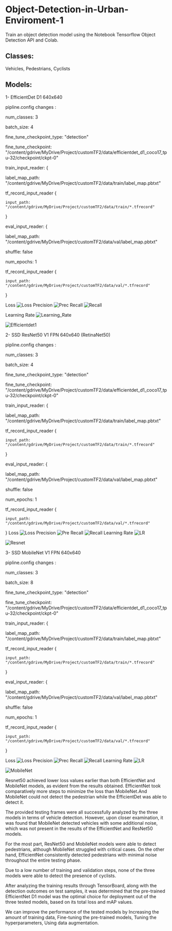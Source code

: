 # Object-Detection-in-Urban-Enviroment-1

Train an object detection model using the Notebook Tensorflow Object Detection API and Colab.

## Classes:
Vehicles, Pedestrians, Cyclists

## Models:

1- EfficientDet D1 640x640 

pipline.config changes :

num_classes: 3

batch_size: 4

fine_tune_checkpoint_type: "detection"

fine_tune_checkpoint: "/content/gdrive/MyDrive/Project/customTF2/data/efficientdet_d1_coco17_tpu-32/checkpoint/ckpt-0"

train_input_reader: {

  label_map_path: "/content/gdrive/MyDrive/Project/customTF2/data/train/label_map.pbtxt"
  
  tf_record_input_reader {
  
    input_path: "/content/gdrive/MyDrive/Project/customTF2/data/train/*.tfrecord"
    
  }
  
eval_input_reader: {

  label_map_path: "/content/gdrive/MyDrive/Project/customTF2/data/val/label_map.pbtxt"
  
  shuffle: false
  
  num_epochs: 1
  
  tf_record_input_reader {
  
    input_path: "/content/gdrive/MyDrive/Project/customTF2/data/val/*.tfrecord"
    
  }
  
Loss
![Loss](https://github.com/AhmedMahmoudAhmedMahmoud/Object-Detection-In-Urban-Enviroment/assets/130584964/be05f666-5d8b-4549-9b4f-387f38f40837)
Precision
![Prec](https://github.com/AhmedMahmoudAhmedMahmoud/Object-Detection-In-Urban-Enviroment/assets/130584964/c07e586c-f3f7-4b57-b616-b57123ede1ba)
Recall
![Recall](https://github.com/AhmedMahmoudAhmedMahmoud/Object-Detection-In-Urban-Enviroment/assets/130584964/518864d5-b683-4ffe-9056-b3e80710af2b)

Learning Rate
![Learning_Rate](https://github.com/AhmedMahmoudAhmedMahmoud/Object-Detection-In-Urban-Enviroment/assets/130584964/47cae0a3-e47c-41a8-86f3-5e96e8b13c83)

![Efficientdet1](https://github.com/AhmedMahmoudAhmedMahmoud/Object-Detection-In-Urban-Enviroment/assets/130584964/8a6d07c9-b3d1-4bd5-932e-52c1c3125b63)




2- SSD ResNet50 V1 FPN 640x640 (RetinaNet50)

pipline.config changes :

num_classes: 3

batch_size: 4

fine_tune_checkpoint_type: "detection"

fine_tune_checkpoint: "/content/gdrive/MyDrive/Project/customTF2/data/efficientdet_d1_coco17_tpu-32/checkpoint/ckpt-0"

train_input_reader: {

  label_map_path: "/content/gdrive/MyDrive/Project/customTF2/data/train/label_map.pbtxt"
  
  tf_record_input_reader {
  
    input_path: "/content/gdrive/MyDrive/Project/customTF2/data/train/*.tfrecord"
    
  }
  
eval_input_reader: {

  label_map_path: "/content/gdrive/MyDrive/Project/customTF2/data/val/label_map.pbtxt"
  
  shuffle: false
  
  num_epochs: 1
  
  tf_record_input_reader {
  
    input_path: "/content/gdrive/MyDrive/Project/customTF2/data/val/*.tfrecord"
    
  }
 Loss 
![Loss](https://github.com/AhmedMahmoudAhmedMahmoud/Object-Detection-In-Urban-Enviroment/assets/130584964/82a61ea5-4dd0-49ca-8d80-39a44fa25ef5)
Precision
![Pre](https://github.com/AhmedMahmoudAhmedMahmoud/Object-Detection-In-Urban-Enviroment/assets/130584964/1e44d474-ce77-4961-87de-52661eff2636)
Recall
![Recall](https://github.com/AhmedMahmoudAhmedMahmoud/Object-Detection-In-Urban-Enviroment/assets/130584964/5bfd87c1-a57a-40e8-bf09-2400ff183fe6)
Learning Rate
![LR](https://github.com/AhmedMahmoudAhmedMahmoud/Object-Detection-In-Urban-Enviroment/assets/130584964/da3862af-ec3b-49d5-b2a6-78b2b7a08b19)


![Resnet](https://github.com/AhmedMahmoudAhmedMahmoud/Object-Detection-In-Urban-Enviroment/assets/130584964/15267bf8-127d-4408-b132-3f7a9457fbe4)


3- SSD MobileNet V1 FPN 640x640

pipline.config changes :

num_classes: 3

batch_size: 8

fine_tune_checkpoint_type: "detection"

fine_tune_checkpoint: "/content/gdrive/MyDrive/Project/customTF2/data/efficientdet_d1_coco17_tpu-32/checkpoint/ckpt-0"

train_input_reader: {

  label_map_path: "/content/gdrive/MyDrive/Project/customTF2/data/train/label_map.pbtxt"
  
  tf_record_input_reader {
  
    input_path: "/content/gdrive/MyDrive/Project/customTF2/data/train/*.tfrecord"
    
  }
  
eval_input_reader: {

  label_map_path: "/content/gdrive/MyDrive/Project/customTF2/data/val/label_map.pbtxt"
  
  shuffle: false
  
  num_epochs: 1
  
  tf_record_input_reader {
  
    input_path: "/content/gdrive/MyDrive/Project/customTF2/data/val/*.tfrecord"
    
  }
  
 Loss
![Loss](https://github.com/AhmedMahmoudAhmedMahmoud/Object-Detection-In-Urban-Enviroment/assets/130584964/8185634a-b20d-423a-aa3f-80d2aa5ba29a)
Precision
![Prec](https://github.com/AhmedMahmoudAhmedMahmoud/Object-Detection-In-Urban-Enviroment/assets/130584964/0be78866-f106-4826-89f1-cb94b12d4877)
Recall
![Recall](https://github.com/AhmedMahmoudAhmedMahmoud/Object-Detection-In-Urban-Enviroment/assets/130584964/c1f3f9de-ef81-4c49-9602-95947cbcc7d8)
Learning Rate
![LR](https://github.com/AhmedMahmoudAhmedMahmoud/Object-Detection-In-Urban-Enviroment/assets/130584964/b6b3eb3e-28a4-47bf-944e-06643a5b610c)


![MobileNet](https://github.com/AhmedMahmoudAhmedMahmoud/Object-Detection-In-Urban-Enviroment/assets/130584964/610ac98d-3792-40b0-a80a-d381e8fcbcb2)

Resnet50 achieved lower loss values earlier than both EfficientNet and MobileNet models, as evident from the results obtained. EfficientNet took comparatively more steps to minimize the loss than MobileNet.And MobileNet could not detect the pedestrian while the EfficientDet was able to detect it.

The provided testing frames were all successfully analyzed by the three models in terms of vehicle detection. However, upon closer examination, it was found that MobileNet detected vehicles with some additional noise, which was not present in the results of the EfficientNet and ResNet50 models.

For the most part, ResNet50 and MobileNet models were able to detect pedestrians, although MobileNet struggled with critical cases. On the other hand, EfficientNet consistently detected pedestrians with minimal noise throughout the entire testing phase.

Due to a low number of training and validation steps, none of the three models were able to detect the presence of cyclists.

After analyzing the training results through TensorBoard, along with the detection outcomes on test samples, it was determined that the pre-trained EfficientNet D1 model was the optimal choice for deployment out of the three tested models, based on its total loss and mAP values.

We can improve the performance of the tested models by Increasing the amount of training data, Fine-tuning the pre-trained models, Tuning the hyperparameters, Using data augmentation.
